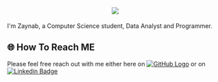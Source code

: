 <h1 align="center">
  <a href="https://git.io/typing-svg">
    <img src="https://readme-typing-svg.herokuapp.com/?lines=Hello👋!;This+is+Zaynab+Elyan....;Wellcome+to+my+GitHub!&center=true&size=30">
  </a>
</h1>

I'm Zaynab,
a Computer Science student, Data Analyst and Programmer.

## 🌐 How To Reach ME

Please feel free reach out with me either here on [![GitHub Logo](https://img.shields.io/badge/-GitHub-black?style=flat&logo=github)](https://github.com/ZaynabElyan/ZaynabElyan/issues) or on [![Linkedin Badge](https://img.shields.io/badge/-Zaynab%20Elyan-blue?style=flat&logo=Linkedin&logoColor=white)](https://www.linkedin.com/in/zaynabelyan)

